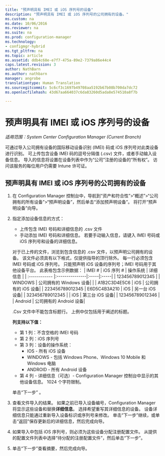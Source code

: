 ```yaml
---
title: "预声明具有 IMEI 或 iOS 序列号的设备"
description: "预声明具有 IMEI 或 iOS 序列号的公司拥有的设备。"
ms.custom: na
ms.date: 10/06/2016
ms.reviewer: na
ms.suite: na
ms.prod: configuration-manager
ms.technology:
- configmgr-hybrid
ms.tgt_pltfrm: na
ms.topic: article
ms.assetid: ddb4c68e-e7f7-475a-89e2-7379a86e44c4
caps.latest.revision: 3
author: NathBarn
ms.author: nathbarn
manager: angrobe
translationtype: Human Translation
ms.sourcegitcommit: 5c6cf3c1697b49708aa5192b67b08b700da7dc72
ms.openlocfilehash: 43d67aa664037c6da83260d5ada8e574510a8f7b

---
```

# <a name="predeclare-devices-with-imei-or-ios-serial-numbers"></a>预声明具有 IMEI 或 iOS 序列号的设备

*适用范围：System Center Configuration Manager (Current Branch)*

可通过导入公司拥有设备的国际移动设备识别 (IMEI) 码或 iOS 序列号对此类设备进行识别。 可上传包含设备 IMEI 码的逗号分隔值 (.csv) 文件，或者手动输入设备信息。  导入的信息将设置在设备列表中作为“公司”注册的设备的“所有权”。 访问该服务的每位用户仍需要 Intune 许可证。  

## <a name="predeclare-corporate-owned-devices-with-imei-or-ios-serial-number"></a>预声明具有 IMEI 或 iOS 序列号的公司拥有的设备

1.  在 Configuration Manager 控制台中，导航到“资产和符合性”>“概述”>“公司拥有的所有设备”>“预声明设备”，然后单击“添加预声明设备”。 将打开“预声明设备”向导。
2.  指定添加设备信息的方式：
     -  上传包含 IMEI 号码和详细信息的 .csv 文件
     -  手动添加 IMEI 号码和详细信息。 若要手动输入信息，请键入 IMEI 号码或 iOS 序列号和设备的详细信息。

      对于已上传的文件，浏览到包含信息的 .csv 文件，以预声明公司拥有的设备。 该文件必须具有以下格式，仅提供指导的顶行除外。 每一行必须包含 IMEI 号码或 iOS 序列号。 只能预声明 iOS 设备的序列号；IMEI 号码用于其他设备平台。 此表格包含示例数据：
      | IMEI #  | iOS 序列 #  | 操作系统 | 详细信息 |
      | :------------ |:---------------|:-----|:-----|
      | 123456789012345    |   | WINDOWS | 公司拥有的 Windows 设备|
      |       | A1B2C3D4E5C6 |   iOS |  公司拥有的 iOS 设备|
      | 223456789012345 | E6D5C4B3A210 |   iOS |    另一台 iOS 设备|
      | 323456789012345 |        |   iOS |  第三台 iOS 设备|
      | 123456789012346 |         |   Android |     公司拥有的 Android 设备|

    .Csv 文件中不能包含标题行。 上例中仅包括用于阐述的标题。

    **列支持以下值：**    
      - 第 1 列：不含空格的 IMEI 号码
      - 第 2 列：iOS 序列号
      - 第 3 列：设备的操作系统：
         - IOS - 所有 iOS 设备
         - WINDOWS - 包括 Windows Phone、Windows 10 Mobile 和 Windows 电脑
         - ANDROID - 所有 Android 设备
      - 第 4 列 - 详细信息（可选）- Configuration Manager 控制台中显示的其他设备信息。 1024 个字符限制。

    单击“下一步” 。

3. 查看文件导入的结果。 如果之前已导入设备编号，Configuration Manager 将显示这些设备和替换**详细信息**。 选择希望重写其详细信息的设备。 设备详细信息只能通过重新导入设备标识或序列号来修改。 单击“下一步”继续，或单击“返回”保存更新后的详细信息，然后完成向导。

4. 如果导入中包括 iOS 序列号，则必须为这些设备分配注册配置文件。 从提供的配置文件列表中选择“待分配的注册配置文件”，然后单击“下一步”。

5. 单击“下一步”查看摘要，然后完成向导。



<!--HONumber=Nov16_HO1-->


